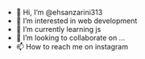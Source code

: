 - 👋 Hi, I’m @ehsanzarini313
- 👀 I’m interested in web development
- 🌱 I’m currently learning js
- 💞️ I’m looking to collaborate on ...
- 📫 How to reach me <ehsanzarini80> on instagram

<!---
ehsanzarini313/ehsanzarini313 is a ✨ special ✨ repository because its `README.md` (this file) appears on your GitHub profile.
You can click the Preview link to take a look at your changes.
--->
